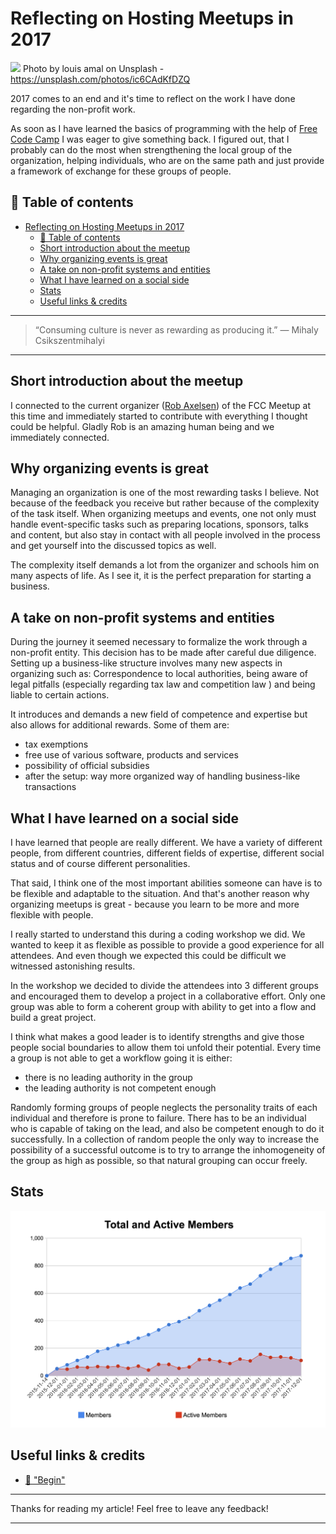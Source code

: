 # Reflecting on Hosting Meetups in 2017

[<img src="https://images.unsplash.com/photo-1508288155660-625e378b3fc9?auto=format&fit=crop&w=1500&q=80&ixid=dW5zcGxhc2guY29tOzs7Ozs%3D">](
https://unsplash.com/photos/ic6CAdKfDZQ)
Photo by louis amal on Unsplash - https://unsplash.com/photos/ic6CAdKfDZQ

2017 comes to an end and it's time to reflect on the work I have done regarding the non-profit work. 

As soon as I have learned the basics of programming with the help of [Free Code Camp](https://www.freecodecamp.com) I was eager to give something back. I figured out, that I probably can do the most when strengthening the local group of the organization, helping individuals, who are on the same path and just provide a framework of exchange for these groups of people. 


## 📄 Table of contents

<!-- TOC -->

- [Reflecting on Hosting Meetups in 2017](#reflecting-on-hosting-meetups-in-2017)
  - [📄 Table of contents](#📄-table-of-contents)
  - [Short introduction about the meetup](#short-introduction-about-the-meetup)
  - [Why organizing events is great](#why-organizing-events-is-great)
  - [A take on non-profit systems and entities](#a-take-on-non-profit-systems-and-entities)
  - [What I have learned on a social side](#what-i-have-learned-on-a-social-side)
  - [Stats](#stats)
  - [Useful links & credits](#useful-links--credits)

<!-- /TOC -->

---
>“Consuming culture is never as rewarding as producing it.” 
― Mihaly Csikszentmihalyi
---

## Short introduction about the meetup

I connected to the current organizer ([Rob Axelsen](http://rob.ee/)) of the FCC Meetup at this time and immediately started to contribute with everything I thought could be helpful. Gladly Rob is an amazing human being and we immediately connected. 

## Why organizing events is great

Managing an organization is one of the most rewarding tasks I believe. Not because of the feedback you receive but rather because of the complexity of the task itself. When organizing meetups and events, one not only must handle event-specific tasks such as preparing locations, sponsors, talks and content, but also stay in contact with all people involved in the process and get yourself into the discussed topics as well. 

The complexity itself demands a lot from the organizer and schools him on many aspects of life. As I see it, it is the perfect preparation for starting a business. 

## A take on non-profit systems and entities

During the journey it seemed necessary to formalize the work through a non-profit entity. 
This decision has to be made after careful due diligence. Setting up a business-like structure involves many new aspects in organizing such as: Correspondence to local authorities, being aware of legal pitfalls (especially regarding tax law and competition law ) and being liable to certain actions. 

It introduces and demands a new field of competence and expertise but also allows for additional rewards. Some of them are: 
- tax exemptions
- free use of various software, products and services
- possibility of official subsidies
- after the setup: way more organized way of handling business-like transactions

## What I have learned on a social side

I have learned that people are really different. We have a variety of different people, from different countries, different fields of expertise, different social status and of course different personalities. 

That said, I think one of the most important abilities someone can have is to be flexible and adaptable to the situation. And that's another reason why organizing meetups is great - because you learn to be more and more flexible with people. 

I really started to understand this during a coding workshop we did. We wanted to keep it as flexible as possible to provide a good experience for all attendees. And even though we expected this could be difficult we witnessed astonishing results.

In the workshop we decided to divide  the attendees into 3 different groups and encouraged them to develop a project in a collaborative effort. Only one group was able to form a coherent group with ability to get into a flow and build a great project. 

I think what makes a good leader is to identify strengths and give those people social boundaries to allow them toi unfold their potential. Every time a group is not able to get a workflow going it is either: 
- there is no leading authority in the group
- the leading authority is not competent enough

Randomly forming groups of people neglects the personality traits of each individual and therefore is prone to failure. There has to be an individual who is capable of taking on the lead, and also be competent enough to do it successfully. In a collection of random people the only way to increase the possibility of a successful outcome is to try to arrange the inhomogeneity of the group as high as possible, so that natural grouping can occur freely. 

## Stats

![img](../assets/MEETREF/meetup.png)









## Useful links & credits
- [📄 "Begin"](afgafgadgads)

---

Thanks for reading my article! Feel free to leave any feedback! 

---

<!-- Written by Daniel Deutsch (deudan1010@gmail.com) -->
